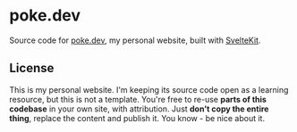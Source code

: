 # poke.dev

Source code for [poke.dev](https://poke.dev), my personal website, built with [SvelteKit](https://kit.svelte.dev/).

## License

This is my personal website. I'm keeping its source code open as a learning resource, but this is not a template. You're free to re-use __parts of this codebase__ in your own site, with attribution. Just __don't copy the entire thing__, replace the content and publish it. You know - be nice about it.